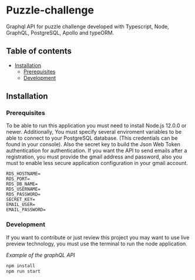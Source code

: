 # Puzzle-challenge
Graphql API for puzzle challenge developed with Typescript, Node, GraphQL, PostgreSQL, Apollo and typeORM.

## Table of contents

-   [Installation](#installation)
    -   [Prerequisites](#Prerequisites)
    -   [Development](#Development)

## Installation


### Prerequisites

To be able to run this application you must need to install Node.js 12.0.0 or
newer. Additionally, You must specify several enviroment variables to be able
to connect to your PostgreSQL database. (This credentials can be found in your console).
Also the secret key to build the Json Web Token authentication for authentication.
If you want the API to send emails after a registration, you must provide the gmail address and
password, also you must to enable less secure application configuration in your gmail account.

```
RDS_HOSTNAME=
RDS_PORT=
RDS_DB_NAME=
RDS_USERNAME=
RDS_PASSWORD=
SECRET_KEY=
EMAIL_USER=
EMAIL_PASSWORD=
```

### Development

If you want to contribute or just review this project you may want to use live preview
technology, you must use the terminal to run the node application.

*Example of the graphQL API*
```bash
npm install
npm run start
```
